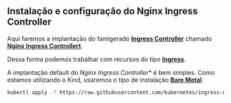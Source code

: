 ## Instalação e configuração do Nginx Ingress Controller

Aqui faremos a implantação do famigerado [**Ingress Controller**](https://kubernetes.io/docs/concepts/services-networking/ingress-controllers/) chamado [**Nginx Ingress Controllert**](https://kubernetes.github.io/ingress-nginx/).

Dessa forma podemos trabalhar com recursos do tipo [**Ingress**](https://kubernetes.io/docs/concepts/services-networking/ingress/).

A implantação default do *Nginx Ingress Controller** é bem simples. Como estamos utilizando o Kind, usaremos o tipo de instalação [**Bare Metal**](https://kubernetes.github.io/ingress-nginx/deploy/#bare-metal).

```bash
kubectl apply -f https://raw.githubusercontent.com/kubernetes/ingress-nginx/controller-v0.35.0/deploy/static/provider/baremetal/deploy.yaml
```